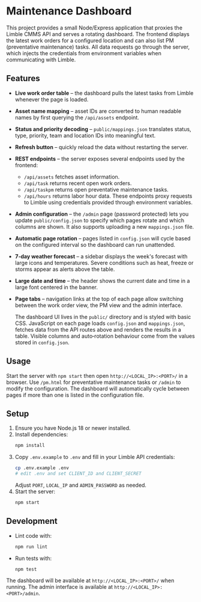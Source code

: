 # Maintenance Dashboard

This project provides a small Node/Express application that proxies the
Limble CMMS API and serves a rotating dashboard. The frontend displays the
latest work orders for a configured location and can also list PM (preventative
maintenance) tasks. All data requests go through the server, which injects the
credentials from environment variables when communicating with Limble.

## Features

- **Live work order table** – the dashboard pulls the latest tasks from Limble
  whenever the page is loaded.
- **Asset name mapping** – asset IDs are converted to human readable names by
  first querying the `/api/assets` endpoint.
- **Status and priority decoding** – `public/mappings.json` translates status,
  type, priority, team and location IDs into meaningful text.
- **Refresh button** – quickly reload the data without restarting the server.
- **REST endpoints** – the server exposes several endpoints used by the
  frontend:
  - `/api/assets` fetches asset information.
  - `/api/task` returns recent open work orders.
  - `/api/taskpm` returns open preventative maintenance tasks.
  - `/api/hours` returns labor hour data.
  These endpoints proxy requests to Limble using credentials provided through
  environment variables.
- **Admin configuration** – the `/admin` page (password protected) lets you
  update `public/config.json` to specify which pages rotate and which columns are
  shown. It also supports uploading a new `mappings.json` file.
- **Automatic page rotation** – pages listed in `config.json` will cycle based on
  the configured interval so the dashboard can run unattended.
- **7‑day weather forecast** – a sidebar displays the week's forecast with large icons and
  temperatures. Severe conditions such as heat, freeze or storms appear as alerts above the table.
- **Large date and time** – the header shows the current date and time in a large
  font centered in the banner.
- **Page tabs** – navigation links at the top of each page allow switching between
  the work order view, the PM view and the admin interface.

  The dashboard UI lives in the `public/` directory and is styled with basic CSS.
  JavaScript on each page loads `config.json` and `mappings.json`, fetches data
  from the API routes above and renders the results in a table. Visible columns
  and auto‑rotation behaviour come from the values stored in `config.json`.

## Usage

Start the server with `npm start` then open `http://<LOCAL_IP>:<PORT>/` in a
browser. Use `/pm.html` for preventative maintenance tasks or `/admin` to
modify the configuration. The dashboard will automatically cycle between pages
if more than one is listed in the configuration file.

## Setup

1. Ensure you have Node.js 18 or newer installed.
2. Install dependencies:
   ```bash
   npm install
   ```
3. Copy `.env.example` to `.env` and fill in your Limble API credentials:
   ```bash
   cp .env.example .env
   # edit .env and set CLIENT_ID and CLIENT_SECRET
   ```
   Adjust `PORT`, `LOCAL_IP` and `ADMIN_PASSWORD` as needed.
4. Start the server:
   ```bash
   npm start
   ```

## Development

- Lint code with:
  ```bash
  npm run lint
  ```
- Run tests with:
  ```bash
  npm test
  ```

The dashboard will be available at `http://<LOCAL_IP>:<PORT>/` when running.
The admin interface is available at `http://<LOCAL_IP>:<PORT>/admin`.
